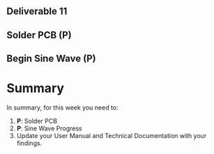 ## Deliverable 11

## Solder PCB (P)

## Begin Sine Wave (P)



# Summary

In summary, for this week you need to:

1. **P**: Solder PCB
2. **P**: Sine Wave Progress
3. Update your User Manual and Technical Documentation with your findings.
